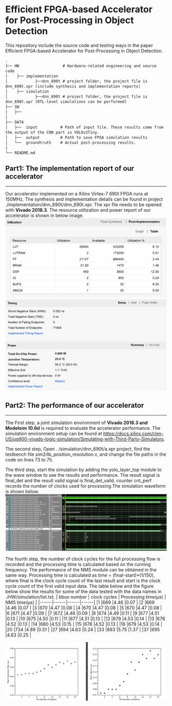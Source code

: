 # Efficient FPGA-based Accelerator for Post-Processing in Object Detection
This repository include the source code and testing ways in the paper Efficient FPGA-based Accelerator for Post-Processing in Object Detection.
```plaintext
.
├── HW                   # Hardware-related engineering and source code
│    ├── implementation
│            ├──dnn_690t # project folder, the project file is dnn_690t.xpr (include synthesis and implementation reports)   
│    ├── simulation
│            ├──dnn_690t # project folder, the project file is dnn_690t.xpr (RTL-level simulations can be performed)
├── SW
│   ├── 
│
├── DATA
│   ├──  input          # Path of input file. These results come from the output of the CNN part in YOLOv3Tiny.
│   ├──  output         # Path to save FPGA simulation results
│   └──  groundtruth    # Actual post-processing results.
│
└── README.md
```
## Part1:  The implementation report of our accelerator
---
Our accelerator implemented on a Xilinx Virtex-7 690t FPGA runs at 150MHz. The synthesis and implementation details can be found in project ./implementation/dnn_690t/dnn_690t.xpr. The xpr file needs to be opened with __Vivado 2018.3__. The resource utilization and power report of our accelerator is shown in below image.
![File Open Error](HW/implementation/result/resource.png)
![File Open Error](HW/implementation/result/timingandpower.png)

## Part2:  The performance of our accelerator
---
The First step, a joint simulation environment of __Vivado 2018.3 and Modelsim 10.6d__ is required to evaluate the accelerator performance. The simulation environment setup can be found at https://docs.xilinx.com/r/en-US/ug900-vivado-logic-simulation/Simulating-with-Third-Party-Simulators.

The second step, Open . /simulation/dnn_690t/a.xpr project, find the testbench file sim2/tb_position_resolution.v, and change the file paths in the code on lines 73 to 75.

The third step, start the simulation by adding the yolo_layer_top module to the wave window to see the results and performance. The result signal is final_det and the result valid signal is final_det_vaild. counter cnt_perf records the number of clocks used for processing.The simulation waveform is shown below. 
![File Open Error](HW/simulation/image/sim_fig1.png)

The fourth step, the number of clock cycles for the full processing flow is recorded and the processing time is calculated based on the running frequency. The performance of the NMS module can be obtained in the same way. Processing time is calculated as time = (final-start)*(1/150), where final is the clock cycle count of the last result and start is the clock cycle count of the first valid input data. The table below and the figure below show the results for some of the data tested with the data names in ./HW/simulation/list.txt.
| bbox number | clock cycles | Processing time(μs) | NMS time(μs) |
|------|------|------|------|
|1	|669	|4.46 	|0.07 |
|2	|669	|4.46 	|0.07 |
|3	|670	|4.47 	|0.08 |
|4	|670	|4.47 	|0.08 |
|5	|670	|4.47 	|0.08 |
|6	|671	|4.47 	|0.09 |
|7	|672	|4.48 	|0.09 |
|8	|674	|4.49 	|0.11 |
|9	|677	|4.51 	|0.13 |
|10	|675	|4.50 	|0.11 |
|11	|677	|4.51 	|0.13 |
|12	|679	|4.53 	|0.14 |
|13	|678	|4.52 	|0.13 |
|14	|680	|4.53 	|0.15 |
|15	|678	|4.52 	|0.13 |
|16	|679	|4.53 	|0.14 |
|20	|734	|4.89 	|0.51 |
|27	|694	|4.63 	|0.24 |
|33	|863	|5.75 	|1.37 |
|37	|695	|4.63 	|0.25 |

![File Open Error](HW/simulation/image/result.png)